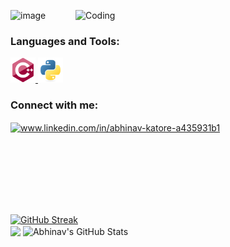 ![image](https://user-images.githubusercontent.com/67780238/160663783-d4470648-2c95-4e0d-8e56-4868854564f1.png)
<img align="right" alt="Coding" width="400" src="https://user-images.githubusercontent.com/67780238/114828234-4b398880-9de7-11eb-8bfc-e1e42a4afb4d.gif">


<h3 align="left">Languages and Tools:</h3>
<p align="left"> <a href="https://www.w3schools.com/cpp/" target="_blank"> <img src="https://raw.githubusercontent.com/devicons/devicon/master/icons/cplusplus/cplusplus-original.svg" alt="cplusplus" width="40" height="40"/> </a> <a href="https://www.python.org" target="_blank"> <img src="https://raw.githubusercontent.com/devicons/devicon/master/icons/python/python-original.svg" alt="python" width="40" height="40"/> </a> </p>

<h3 align="left">Connect with me:</h3>
<p align="left">
<a href="https://linkedin.com/in/abhinav-katore-a435931b1" target="blank"><img align="center" src="https://cdn.jsdelivr.net/npm/simple-icons@3.0.1/icons/linkedin.svg" alt="www.linkedin.com/in/abhinav-katore-a435931b1" height="30" width="40" /></a>
</p>
<br>
<br><br><br><br><br>

[![GitHub Streak](https://github-readme-streak-stats.herokuapp.com/?user=Abhinow-katore&theme=dark)](https://git.io/streak-stats)
<br>
<img align="center" src="https://github-readme-stats.vercel.app/api/top-langs/?username=Abhinow-katore&hide=java,html,tex&title_color=ffffff&text_color=c9cacc&icon_color=2bbc8a&bg_color=1d1f21&langs_count=3" />
  <img align="center" src="https://github-readme-stats.vercel.app/api?username=Abhinow-katore&show_icons=true&line_height=27&count_private=true&title_color=ffffff&text_color=c9cacc&icon_color=2bbc8a&bg_color=1d1f21" alt="Abhinav's GitHub Stats" />
</a>
